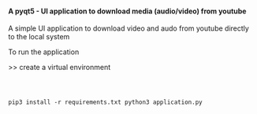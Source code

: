 #### A pyqt5 - UI application to download media (audio/video) from youtube
<p>A simple UI application to download video and audo from youtube directly to the local system</p>
<p>To run the application</p>
>> create a virtual environment
<pre><code>

pip3 install -r requirements.txt
python3 application.py
</code></pre>
